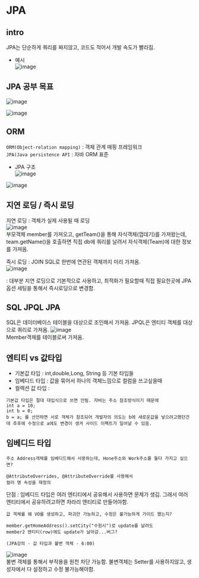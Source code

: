 # JPA

## intro
JPA는 단순하게 쿼리를 짜지않고, 코드도 적어서 개발 속도가 빨라짐.  
- 예시  
![image](https://user-images.githubusercontent.com/35188271/162733055-760b4342-7356-4935-9408-63b7cc7f32de.png)  


## JPA 공부 목표
![image](https://user-images.githubusercontent.com/35188271/162733384-2011f044-240d-4890-abb8-872a40dbb823.png)  

![image](https://user-images.githubusercontent.com/35188271/162733690-e2086267-a3d0-4bc7-b459-d8bee9fce380.png)  


## ORM
`ORM(Object-relation mapping)` : 객체 관계 매핑 프레임워크  
`JPA(Java persistence API` : 자바 ORM 표준  

- JPA 구조  
![image](https://user-images.githubusercontent.com/35188271/162744206-8e5dca73-37f3-4a4b-b21b-e961862748c5.png)  

![image](https://user-images.githubusercontent.com/35188271/162744483-c5c85ade-9fbb-42a5-8ffa-50999f470470.png)  

## 지연 로딩 / 즉시 로딩

지연 로딩 : 객체가 실제 사용될 때 로딩  
![image](https://user-images.githubusercontent.com/35188271/162746103-325ab37d-8e79-480c-bf9c-a887a200a854.png)  
부모객체 member를 가져오고, getTeam()을 통해 자식객체(껍데기)를 가져왔는데, team.getName()을 호출하면 직접 db에 쿼리를 날려서 자식객체(Team)에 대한 정보를 가져옴.  

즉시 로딩 : JOIN SQL로 한번에 연관된 객체까지 미리 가져옴.  
![image](https://user-images.githubusercontent.com/35188271/162747193-77effd4b-2fc7-44a3-a4bb-0314b0edeb4e.png)  

: 대부분 지연 로딩으로 기본적으로 사용하고, 최적화가 필요할때 직접 필요한곳에 JPA옵션 세팅을 통해서 즉시로딩으로 변경함.  



## SQL JPQL JPA
SQL은 데이터베이스 테이블을 대상으로 조인해서 가져옴.
JPQL은 엔티티 객체를 대상으로 쿼리로 가져옴.
![image](https://user-images.githubusercontent.com/35188271/162771815-8133eb68-3a1a-4916-a2ea-b5e780eca38a.png)  
Member객체를 테이블로써 가져옴.
    

 

## 엔티티 vs 값타입
- 기본값 타입 : int,double,Long, String 등 기본 타입들
- 임베디드 타입 : 값을 묶어서 하나의 객체느낌으로 컬럼을 쓰고싶을때
- 컬렉션 값 타입 : 

```
기본값 타입은 절대 대입식으로 쓰면 안됨. 자바는 주소 참조방식이기 때문에
int a = 10;
int b = 0;
b = a; 를 선언하면 서로 객체가 참조되어 개발자의 의도는 b에 새로운값을 넣으려고했던건데 추후에 수정으로 a에도 변경이 생겨 사이드 이펙트가 일어날 수 있음.
```


## 임베디드 타입

```
주소 Address객체를 임베디드해서 사용하는데, Hone주소와 Work주소를 둘다 가지고 싶으면?

@AttributeOverrides, @AttributeOverride를 사용해서
컬러 명 속성을 재정의
```

단점 : 임베디드 타입은 여러 엔티티에서 공유해서 사용하면 문제가 생김.
그래서 여러 엔티티에서 공유하려고하면 차라리 엔티티로 만들어야함.

  
`값 객체를 왜 VO를 생성하고, 파괴만 가능하고, 수정은 불가능하게 가이드 했는지?`  
```
member.getHomeAddress().setCity("수원시")로 update를 날려도
member2 엔티티(row)에도 update가 날아감...버그?

(JPA강의 - 값 타입과 불변 객체 - 6:00)
```
![image](https://user-images.githubusercontent.com/35188271/173843919-11e5c802-ef19-4929-b0f1-ac9b59aaddc7.png)  
불변 객체를 통해서 부작용을 원천 차단 가능함.
불변객체는 Setter를 사용하지않고, 생성자에서 다 설정하고 수정 불가능해야함.



## 

